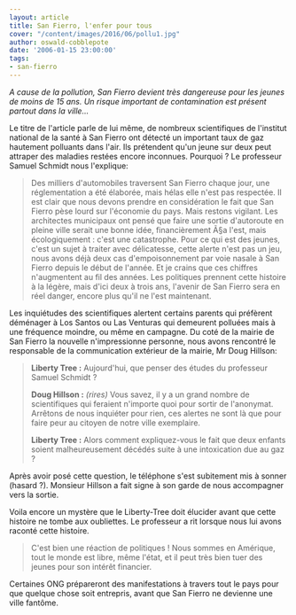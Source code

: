 ```yaml
---
layout: article
title: San Fierro, l'enfer pour tous
cover: "/content/images/2016/06/pollu1.jpg"
author: oswald-cobblepote
date: '2006-01-15 23:00:00'
tags:
- san-fierro
---
```


_A cause de la pollution, San Fierro devient très dangereuse pour les jeunes de moins de 15 ans. Un risque important de contamination est présent partout dans la ville..._

Le titre de l'article parle de lui même, de nombreux scientifiques de l'institut national de la santé à San Fierro ont détecté un important taux de gaz hautement polluants dans l'air. Ils prétendent qu'un jeune sur deux peut attraper des maladies restées encore inconnues. Pourquoi ? Le professeur Samuel Schmidt nous l'explique:

> Des milliers d'automobiles traversent San Fierro chaque jour, une réglementation a été élaborée, mais hélas elle n'est pas respectée. Il est clair que nous devons prendre en considération le fait que San Fierro pèse lourd sur l'économie du pays. Mais restons vigilant. Les architectes municipaux ont pensé que faire une sortie d'autoroute en pleine ville serait une bonne idée, financièrement Ã§a l'est, mais écologiquement : c'est une catastrophe. Pour ce qui est des jeunes, c'est un sujet à traiter avec délicatesse, cette alerte n'est pas un jeu, nous avons déjà deux cas d'empoisonnement par voie nasale à San Fierro depuis le début de l'année. Et je crains que ces chiffres n'augmentent au fil des années. Les politiques prennent cette histoire à la légère, mais d'ici deux à trois ans, l'avenir de San Fierro sera en réel danger, encore plus qu'il ne l'est maintenant.

Les inquiétudes des scientifiques alertent certains parents qui préfèrent déménager à Los Santos ou Las Venturas qui demeurent polluées mais à une fréquence moindre, ou même en campagne. Du coté de la mairie de San Fierro la nouvelle n'impressionne personne, nous avons rencontré le responsable de la communication extérieur de la mairie, Mr Doug Hillson:

> **Liberty Tree :** Aujourd'hui, que penser des études du professeur Samuel Schmidt ?
> 
> **Doug Hillson :** _(rires)_ Vous savez, il y a un grand nombre de scientifiques qui feraient n'importe quoi pour sortir de l'anonymat. Arrêtons de nous inquiéter pour rien, ces alertes ne sont là que pour faire peur au citoyen de notre ville exemplaire.
> 
> **Liberty Tree :** Alors comment expliquez-vous le fait que deux enfants soient malheureusement décédés suite à une intoxication due au gaz ?

Après avoir posé cette question, le téléphone s'est subitement mis à sonner (hasard ?). Monsieur Hillson a fait signe à son garde de nous accompagner vers la sortie.

Voila encore un mystère que le Liberty-Tree doit élucider avant que cette histoire ne tombe aux oubliettes. Le professeur a rit lorsque nous lui avons raconté cette histoire.

> C'est bien une réaction de politiques ! Nous sommes en Amérique, tout le monde est libre, même l'état, et il peut très bien tuer des jeunes pour son intérêt financier.

Certaines ONG prépareront des manifestations à travers tout le pays pour que quelque chose soit entrepris, avant que San Fierro ne devienne une ville fantôme.
